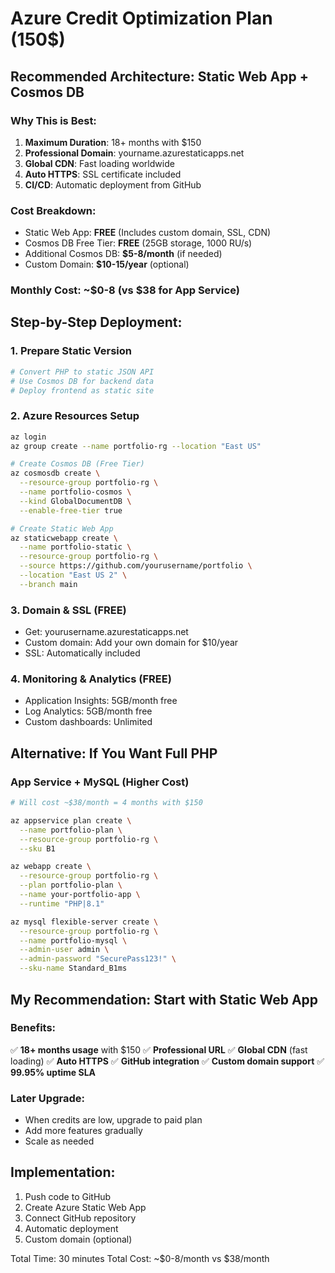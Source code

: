 # Azure Credit Optimization Plan (150$)

## Recommended Architecture: Static Web App + Cosmos DB

### Why This is Best:
1. **Maximum Duration**: 18+ months with $150
2. **Professional Domain**: yourname.azurestaticapps.net
3. **Global CDN**: Fast loading worldwide
4. **Auto HTTPS**: SSL certificate included
5. **CI/CD**: Automatic deployment from GitHub

### Cost Breakdown:
- Static Web App: **FREE** (Includes custom domain, SSL, CDN)
- Cosmos DB Free Tier: **FREE** (25GB storage, 1000 RU/s)
- Additional Cosmos DB: **$5-8/month** (if needed)
- Custom Domain: **$10-15/year** (optional)

### Monthly Cost: ~$0-8 (vs $38 for App Service)

## Step-by-Step Deployment:

### 1. Prepare Static Version
```bash
# Convert PHP to static JSON API
# Use Cosmos DB for backend data
# Deploy frontend as static site
```

### 2. Azure Resources Setup
```bash
az login
az group create --name portfolio-rg --location "East US"

# Create Cosmos DB (Free Tier)
az cosmosdb create \
  --resource-group portfolio-rg \
  --name portfolio-cosmos \
  --kind GlobalDocumentDB \
  --enable-free-tier true

# Create Static Web App
az staticwebapp create \
  --name portfolio-static \
  --resource-group portfolio-rg \
  --source https://github.com/yourusername/portfolio \
  --location "East US 2" \
  --branch main
```

### 3. Domain & SSL (FREE)
- Get: yourusername.azurestaticapps.net
- Custom domain: Add your own domain for $10/year
- SSL: Automatically included

### 4. Monitoring & Analytics (FREE)
- Application Insights: 5GB/month free
- Log Analytics: 5GB/month free
- Custom dashboards: Unlimited

## Alternative: If You Want Full PHP

### App Service + MySQL (Higher Cost)
```bash
# Will cost ~$38/month = 4 months with $150

az appservice plan create \
  --name portfolio-plan \
  --resource-group portfolio-rg \
  --sku B1

az webapp create \
  --resource-group portfolio-rg \
  --plan portfolio-plan \
  --name your-portfolio-app \
  --runtime "PHP|8.1"

az mysql flexible-server create \
  --resource-group portfolio-rg \
  --name portfolio-mysql \
  --admin-user admin \
  --admin-password "SecurePass123!" \
  --sku-name Standard_B1ms
```

## My Recommendation: Start with Static Web App

### Benefits:
✅ **18+ months usage** with $150
✅ **Professional URL** 
✅ **Global CDN** (fast loading)
✅ **Auto HTTPS**
✅ **GitHub integration**
✅ **Custom domain support**
✅ **99.95% uptime SLA**

### Later Upgrade:
- When credits are low, upgrade to paid plan
- Add more features gradually
- Scale as needed

## Implementation:
1. Push code to GitHub
2. Create Azure Static Web App
3. Connect GitHub repository
4. Automatic deployment
5. Custom domain (optional)

Total Time: 30 minutes
Total Cost: ~$0-8/month vs $38/month